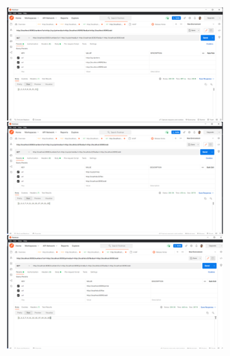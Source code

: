 ![Home Page](./public/Screenshot1.png)
![Home Page](./public/Screenshot2.png)
![Home Page](./public/Screenshot3.png)
